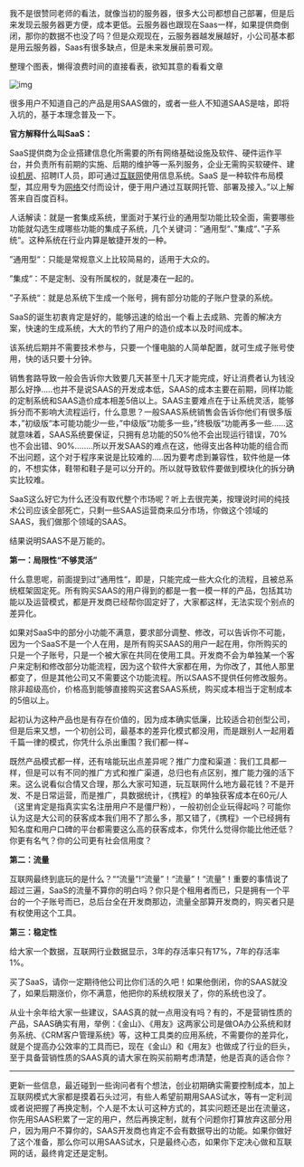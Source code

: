 我不是很赞同老师的看法，就像当初的服务器，很多大公司都想自己部署，但是后来发现云服务器更方便，成本更低。云服务器也跟现在Saas一样，如果提供商倒闭，那你的数据不也没了吗？但是众观现在，云服务器越发展越好，小公司基本都是用云服务器，Saas有很多缺点，但是未来发展前景可观。

整理个图表，懒得浪费时间的直接看表，欲知其意的看看文章

![img](https://pic3.zhimg.com/80/v2-683716fb24deac5893db5309a6cecb1a_720w.jpg)



很多用户不知道自己的产品是用SAAS做的，或者一些人不知道SAAS是啥，即将入坑的，基于本理念普及一下。

**官方解释什么叫SaaS：**

SaaS提供商为企业搭建信息化所需要的所有网络基础设施及软件、硬件运作平台，并负责所有前期的实施、后期的维护等一系列服务，企业无需购买软硬件、建设[机房](https://link.zhihu.com/?target=https%3A//baike.baidu.com/item/%E6%9C%BA%E6%88%BF/5066792)、招聘IT人员，即可通过[互联网](https://link.zhihu.com/?target=https%3A//baike.baidu.com/item/%E4%BA%92%E8%81%94%E7%BD%91/199186)使用信息系统。SaaS 是一种软件布局模型，其应用专为[网络](https://link.zhihu.com/?target=https%3A//baike.baidu.com/item/%E7%BD%91%E7%BB%9C/143243)交付而设计，便于用户通过互联网托管、部署及接入。”以上解答来自百度百科。

人话解读：就是一套集成系统，里面对于某行业的通用型功能比较全面，需要哪些功能就勾选生成哪些功能的集成子系统，几个关键词：”通用型“、”集成“、”子系统“。这种系统在行业内算是敏捷开发的一种。

”通用型“：只能是常规意义上比较简易的，适用于大众的。

”集成“：不是定制、没有所属权的，就是凑在一起的。

”子系统“：就是总系统下生成一个账号，拥有部分功能的子账户登录的系统。



SaaS的诞生初衷肯定是好的，能够迅速的给出一个看上去成熟、完善的解决方案，快速的生成系统，大大的节约了用户的造价成本以及时间成本。

该系统后期并不需要技术参与，只要一个懂电脑的人简单配置，就可生成子账号使用，快的话只要十分钟。

销售套路导致一般会告诉你大致要几天甚至十几天才能完成，好让消费者认为钱没那么好挣.....也并不是说SAAS的开发成本低，SAAS的成本主要在前期，同样功能的定制系统和SAAS造价成本相差5倍以上。SAAS主要难点在于让系统灵活，能够拆分而不影响大流程运行，什么意思？一般SAAS系统销售会告诉你他们有很多版本，”初级版“本可能功能少一些，”中级版“功能多一些，”终极版“功能再多一些......这就意味着，SAAS系统要保证，只拥有总功能的50%他不会出现运行错误，70%也不会出错、90%........所以开发SAAS的难点在这，他得支出各种功能的组合而不出问题，这个对于程序来说是比较难的.....因为要考虑到兼容性，软件他是一体的，不想实体，鞋带和鞋子是可以分开的。所以就导致软件要做到模块化的拆分确实比较难。

SaaS这么好它为什么还没有取代整个市场呢？听上去很完美，按理说时间的纯技术公司应该全部死亡，只剩一些SAAS运营商来瓜分市场，你做这个领域的SAAS，我们做那个领域的SAAS。

结果说明SAAS不是万能的。

**第一：局限性“不够灵活”**

什么意思呢，前面提到过”通用性“，即是，只能完成一些大众化的流程，且被总系统框架固定死。所有购买SAAS的用户得到的都是一套一模一样的产品，包括其功能以及运营模式，都是开发商已经帮你固定好了，大家都这样，无法实现个别点的差异化。

如果对SaaS中的部分小功能不满意，要求部分调整、修改，可以告诉你不可能，因为一个SaaS不是一个人在用，是所有购买SAAS的用户一起在用，你所购买的只是一个子账号，只是一个被大家在共同在使用工具。开发商不会为单独某一个客户来定制和修改部分功能流程，因为这个软件大家都在用，为你改了，其他人那里都变了，但是其他公司又不需要这个功能流程。所以SAAS不提供任何修改服务。除非超级高价，价格高到能够直接购买这套SAAS系统，购买成本相当于定制成本的5倍以上。

起初认为这种产品也是有存在价值的，因为成本确实低廉，比较适合初创型公司，但是后来又想，一个初创公司，最基本的差异化模式都没用，而是跟别人一起用着千篇一律的模式，你凭什么杀出重围？我们都一样~

既然产品模式都一样，还有啥能玩出点差异呢？推广力度和渠道：我们工具都一样，但是可以有不同的推广方式和推广渠道，总归也有点区别，推广能力强的活下来。这么说看似合情又合理，那么大家可知道，玩互联网什么地方最花钱？不是开发、不是日常运营，而是推广，具数据统计，《携程》的单独获客成本在60元/人（这里肯定是指真实实名注册用户不是僵尸粉），一般初创企业玩得起吗？可能你认为这是大公司的获客成本我们用不了那么多，那又错了，《携程》一个已经拥有知名度和用户口碑的平台都需要这么高的获客成本，你凭什么觉得你能比他还低？你更有名气？你的公司更有社会信用度？

**第二：流量**

互联网最终到底玩的是什么？““流量”!“流量”！“流量”！“流量”！重要的事情说了超过三遍，SaaS的流量不算你的明白吗？你只是个租用者而已，只是拥有一个平台的一个子账号而已，总后台全在开发商那边，流量全部算开发商的，购买者只是有权使用这个工具。

**第三：稳定性**

给大家一个数据，互联网行业数据显示，3年的存活率只有17%，7年的存活率1%。

买了SaaS，请你一定期待他公司比你们活的久吧！如果他倒闭，你的SAAS就没了，如果后期涨价，你不满意，他把你的系统权限关了，你的系统也没了。

从业十余年给大家一些建议，SAAS真的就一点用没有吗？有的，不是营销性质的产品，SAAS确实有用，举例：《金山》、《用友》这两家公司是做OA办公系统和财务系统、《CRM客户管理系统》等，这种工具类的应用系统，不需要你的差异化，就是个提高办公效率的工具而已，现在《金山》和《用友》也做成了行业的巨头，至于具备营销性质的SAAS真的请大家在购买前期考虑清楚，他是否真的适合你？

------

更新一些信息，最近碰到一些询问者有个想法，创业初期确实需要控制成本，加上互联网模式大家都是摸着石头过河，有些人希望前期用SAAS试水，等有一定利润或者说把握了再换定制，个人是不太认可这种方式的，其实问题还是出在流量这，你先用SAAS积累了一定的用户，然后再换定制，就有个问题你打算放弃这部分用户，因为用户不算你的，SAAS开发商也肯定不会有数据导出的功能。如果你做好了这个准备，那么你可以用SAAS试水，只是最终心态，如果你下定决心做和互联网的话，最终肯定还是定制。
